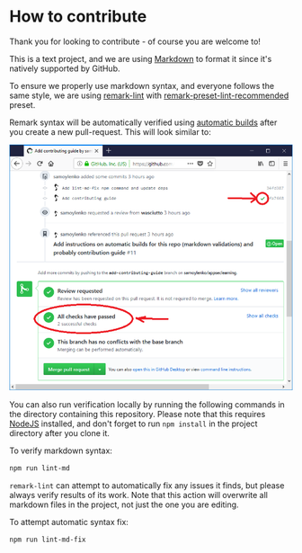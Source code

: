 # How to contribute

Thank you for looking to contribute - of course you are welcome to!

This is a text project, and we are using
[Markdown](https://en.wikipedia.org/wiki/Markdown) to format it since it's
natively supported by GitHub.

To ensure we properly use markdown syntax, and everyone follows the same style,
we are using [remark-lint](https://github.com/remarkjs/remark-lint/) with
[remark-preset-lint-recommended](https://github.com/remarkjs/remark-lint/tree/master/packages/remark-preset-lint-recommended)
preset.

Remark syntax will be automatically verified using
[automatic builds](https://travis-ci.org/samoylenko/appseclearning) after you
create a new pull-request. This will look similar to:

![lint-md](img/lint-md.png)

You can also run verification locally by running the following commands in the
directory containing this repository. Please note that this requires
[NodeJS](https://nodejs.org) installed, and don't forget to run `npm install` in
the project directory after you clone it.

To verify markdown syntax:

```bash
npm run lint-md
```

`remark-lint` can attempt to automatically fix any issues it finds, but please
always verify results of its work. Note that this action will overwrite all
markdown files in the project, not just the one you are editing.

To attempt automatic syntax fix:

```bash
npm run lint-md-fix
```
